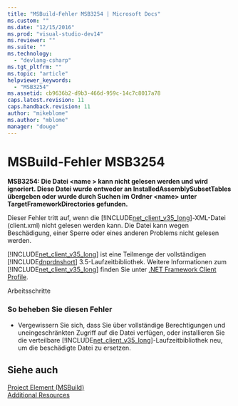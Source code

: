 ```yaml
---
title: "MSBuild-Fehler MSB3254 | Microsoft Docs"
ms.custom: ""
ms.date: "12/15/2016"
ms.prod: "visual-studio-dev14"
ms.reviewer: ""
ms.suite: ""
ms.technology: 
  - "devlang-csharp"
ms.tgt_pltfrm: ""
ms.topic: "article"
helpviewer_keywords: 
  - "MSB3254"
ms.assetid: cb9636b2-d9b3-466d-959c-14c7c8017a78
caps.latest.revision: 11
caps.handback.revision: 11
author: "mikeblome"
ms.author: "mblome"
manager: "douge"
---
```

# MSBuild-Fehler MSB3254
**MSB3254: Die Datei \<name \> kann nicht gelesen werden und wird ignoriert.  Diese Datei wurde entweder an InstalledAssemblySubsetTables übergeben oder wurde durch Suchen im Ordner \<name\> unter TargetFrameworkDirectories gefunden.**  
  
 Dieser Fehler tritt auf, wenn die [!INCLUDE[net_client_v35_long](../misc/includes/net_client_v35_long_md.md)]\-XML\-Datei \(client.xml\) nicht gelesen werden kann.  Die Datei kann wegen Beschädigung, einer Sperre oder eines anderen Problems nicht gelesen werden.  
  
 [!INCLUDE[net_client_v35_long](../misc/includes/net_client_v35_long_md.md)] ist eine Teilmenge der vollständigen [!INCLUDE[dnprdnshort](../code-quality/includes/dnprdnshort_md.md)] 3.5\-Laufzeitbibliothek.  Weitere Informationen zum [!INCLUDE[net_client_v35_long](../misc/includes/net_client_v35_long_md.md)] finden Sie unter [.NET Framework Client Profile](../Topic/.NET%20Framework%20Client%20Profile.md).  
  
 Arbeitsschritte  
  
### So beheben Sie diesen Fehler  
  
-   Vergewissern Sie sich, dass Sie über vollständige Berechtigungen und uneingeschränkten Zugriff auf die Datei verfügen, oder installieren Sie die verteilbare [!INCLUDE[net_client_v35_long](../misc/includes/net_client_v35_long_md.md)]\-Laufzeitbibliothek neu, um die beschädigte Datei zu ersetzen.  
  
## Siehe auch  
 [Project Element \(MSBuild\)](../msbuild/project-element-msbuild.md)   
 [Additional Resources](../msbuild/additional-msbuild-resources.md)